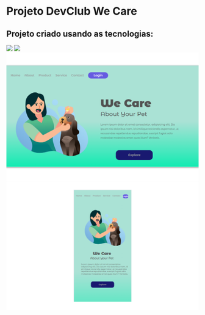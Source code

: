 <h1>Projeto DevClub We Care</h1>

<h2>Projeto criado usando as tecnologias:</h2>
<img src="https://img.shields.io/badge/HTML5-E34F26?style=for-the-badge&logo=html5&logoColor=white"/>
<img src="https://img.shields.io/badge/CSS3-1572B6?style=for-the-badge&logo=css3&logoColor=white" />

<img src="https://github.com/SamuelDias91/Projeto-CSS-We-Care/blob/master/img/We-Care-Desktop.png?raw=true"/>
<img src="https://github.com/SamuelDias91/Projeto-CSS-We-Care/blob/master/img/We-Care-mobile.png?raw=true" width=750px />
